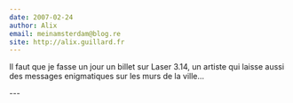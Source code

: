 ```yaml
---
date: 2007-02-24
author: Alix
email: meinamsterdam@blog.re
site: http://alix.guillard.fr
---
```


<p>
Il faut que je fasse un jour un billet sur Laser 3.14, un artiste qui laisse aussi des messages enigmatiques sur les murs de la ville...
</p>
---